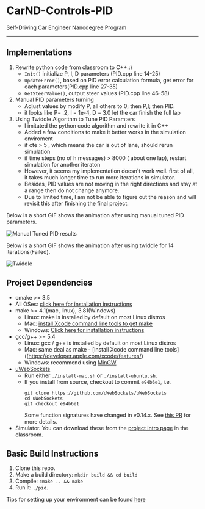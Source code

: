 [//]: # (Image References)
[image1]: twiddle_after14Iter_failed.gif  "twiddle"
[image2]: manual_tune_pid.gif "Manual Tuned PID results"


# CarND-Controls-PID
Self-Driving Car Engineer Nanodegree Program

---
## Implementations
1. Rewrite python code from classroom to C++.:) 
   * `Init()` initialize P, I, D parameters (PID.cpp line 14-25)
   * `UpdateError()`, based on PID error calculation formula, get error for each parameters(PID.cpp line 27-35)
   * `GetSteerValue()`, output steer values (PID.cpp line 46-58)
2. Manual PID parameters turning 
   * Adjust values by modify P, all others to 0; then P,I; then PID.
   * it looks like P= .2, I = 1e-4, D = 3.0 let the car finish the full lap
3. Using Twiddle Algorithm to Tune PID Paramters
   * I imitated the python code algorithm and rewrite it in C++
   * Added a few conditions to make it better works in the simulation enviroment
   *  if cte > 5 , which means the car is out of lane, should rerun simulation
   *  if time steps (no of h messages) > 8000 ( about one lap), restart simulation for another iteraton
   *  However, it seems my implementation doesn't work well. first of all, it takes much longer time to run more iterations in simulator.
   * Besides, PID values are not moving in the right directions and  stay at a range then do not change anymore.
   * Due to limited time, I am not be able to figure out the reason and will revisit this after finishing the final project.
  
 Below is a short GIF shows the animation after using manual tuned PID parameters.
 
 ![Manual Tuned PID results][image2]
 
 Below is a short GIF shows the animation after using twiddle for 14 iterations(Failed).
 
 ![Twiddle][image1]
## Project Dependencies

* cmake >= 3.5
 * All OSes: [click here for installation instructions](https://cmake.org/install/)
* make >= 4.1(mac, linux), 3.81(Windows)
  * Linux: make is installed by default on most Linux distros
  * Mac: [install Xcode command line tools to get make](https://developer.apple.com/xcode/features/)
  * Windows: [Click here for installation instructions](http://gnuwin32.sourceforge.net/packages/make.htm)
* gcc/g++ >= 5.4
  * Linux: gcc / g++ is installed by default on most Linux distros
  * Mac: same deal as make - [install Xcode command line tools]((https://developer.apple.com/xcode/features/)
  * Windows: recommend using [MinGW](http://www.mingw.org/)
* [uWebSockets](https://github.com/uWebSockets/uWebSockets)
  * Run either `./install-mac.sh` or `./install-ubuntu.sh`.
  * If you install from source, checkout to commit `e94b6e1`, i.e.
    ```
    git clone https://github.com/uWebSockets/uWebSockets 
    cd uWebSockets
    git checkout e94b6e1
    ```
    Some function signatures have changed in v0.14.x. See [this PR](https://github.com/udacity/CarND-MPC-Project/pull/3) for more details.
* Simulator. You can download these from the [project intro page](https://github.com/udacity/self-driving-car-sim/releases) in the classroom.

## Basic Build Instructions

1. Clone this repo.
2. Make a build directory: `mkdir build && cd build`
3. Compile: `cmake .. && make`
4. Run it: `./pid`. 

Tips for setting up your environment can be found [here](https://classroom.udacity.com/nanodegrees/nd013/parts/40f38239-66b6-46ec-ae68-03afd8a601c8/modules/0949fca6-b379-42af-a919-ee50aa304e6a/lessons/f758c44c-5e40-4e01-93b5-1a82aa4e044f/concepts/23d376c7-0195-4276-bdf0-e02f1f3c665d)

